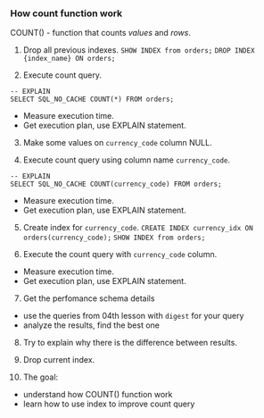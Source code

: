 ### How count function work
COUNT() - function that counts *values* and *rows*.

1. Drop all previous indexes. 
 `SHOW INDEX from orders;`
 `DROP INDEX {index_name} ON orders;`

2. Execute count query.
 ```
 -- EXPLAIN
 SELECT SQL_NO_CACHE COUNT(*) FROM orders;
 ```
 - Measure execution time.
 - Get execution plan, use EXPLAIN statement.

3. Make some values on `currency_code` column NULL.

4. Execute count query using column name `currency_code`.
 ```
 -- EXPLAIN
 SELECT SQL_NO_CACHE COUNT(currency_code) FROM orders;
 ```
 - Measure execution time.
 - Get execution plan, use EXPLAIN statement.

5. Create index for `currency_code`.
 `CREATE INDEX currency_idx ON orders(currency_code);`
 `SHOW INDEX from orders;`

6. Execute the count query with `currency_code` column.
 - Measure execution time.
 - Get execution plan, use EXPLAIN statement.

7. Get the perfomance schema details
 - use the queries from 04th lesson with `digest` for your query
 - analyze the results, find the best one

8. Try to explain why there is the difference between results.

9. Drop current index.

10. The goal:
 - understand how COUNT() function work
 - learn how to use index to improve count query